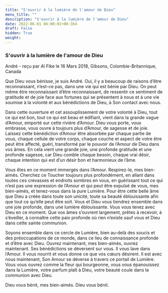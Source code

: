 ```yaml
---
title: "S'ouvrir à la lumière de l'amour de Dieu"
menu_title: ""
description: "S'ouvrir à la lumière de l'amour de Dieu"
date: 2022-06-01 06:00:01+00:364
draft: False
hidden: True
weight:
---
```

### S'ouvrir à la lumière de l'amour de Dieu

André - reçu par Al Fike le 16 Mars 2018, Gibsons, Colombie-Britannique, Canada

Que Dieu vous bénisse, je suis André. Oui, il y a beaucoup de raisons d’être reconnaissant, n’est-ce pas, dans une vie qui est bénie par Dieu. On peut même être reconnaissant d’être reconnaissant, de ressentir ce sentiment de gratitude et de joie face aux fortunes qui se présentent à nous et à une vie soumise à la volonté et aux bénédictions de Dieu, à Son contact avec nous.

Dans cette ouverture et cet assouplissement de votre volonté à Dieu, tout ce qui est bon, tout ce qui est beau et édifiant, vient dans la grande vague d’Amour, emporté sur cette rivière d’Amour. Dieu vous porte, vous embrasse, vous ouvre à toujours plus d’Amour, de sagesse et de joie. Laissez cette bénédiction d’Amour être absorbée par chaque partie de vous, chaque cellule de votre corps, chaque couche et aspect de votre être peut être affecté, guéri, transformé par le pouvoir de l’Amour de Dieu dans vos âmes. En cela vient une grande joie, une profonde gratitude et une profonde sagesse, car Dieu comble chaque besoin, chaque vrai désir, chaque intention qui est d’un désir bon et harmonieux de l’âme.

Vous êtes en ce moment immergés dans l’Amour. Respirez-le, mes bien-aimés. Cherchez ce Toucher toujours plus profondément, en allant dans toutes ces crevasses et endroits sombres en vous, en guérissant tout ce qui n’est pas une expression de l’Amour et qui peut être expulsé de vous, mes bien-aimés, et tenez-vous dans la pure Lumière. Pour être cette belle âme que Dieu a créée dans toute son unicité, toute sa beauté éblouissante afin que tout ce qu’elle peut être soit. Vous et Dieu vous tiendrez ensemble dans une joie profonde, dans une lumière éblouissante. Vous vous tenez avec Dieu en ce moment. Que vos âmes s’ouvrent largement, prêtes à recevoir, à s’éveiller, à connaître cette paix profonde où rien n’existe sauf vous et Dieu dans cette sainte communion.

Soyons ensemble dans ce cercle de Lumière, bien au-delà des soucis et des préoccupations de ce monde, dans ce lieu de connaissance profonde et d’être avec Dieu. Ouvrez maintenant, mes bien-aimés, ouvrez maintenant. Ses bénédictions se déversent sur vous. Il vous lave dans l’Amour. Il vous nourrit et vous donne ce que vos cœurs désirent. Il est avec nous maintenant, Son Amour se déverse à travers ce portail de Lumière. Vous vous ouvrez comme la fleur qui bourgeonne, vous vous épanouissez dans la Lumière, votre parfum plaît à Dieu, votre beauté coule dans la communion avec Dieu.

Dieu vous bénit, mes bien-aimés. Dieu vous bénit.



